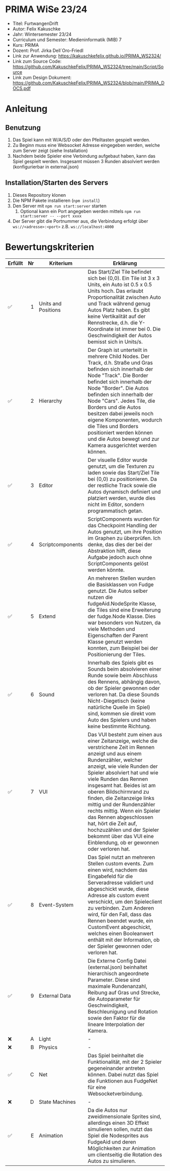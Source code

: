 # PRIMA WiSe 23/24

- Titel: FurtwangenDrift
- Autor: Felix Kakuschke
- Jahr: Wintersemester 23/24
- Curriculum und Semester: Medieninformatik (MIB) 7
- Kurs: PRIMA
- Dozent: Prof. Jirka Dell´Oro-Friedl
- Link zur Anwendung: https://kakuschkefelix.github.io/PRIMA_WS2324/
- Link zum Source Code: https://github.com/KakuschkeFelix/PRIMA_WS2324/tree/main/Script/Source
- Link zum Design Dokument: https://github.com/KakuschkeFelix/PRIMA_WS2324/blob/main/PRIMA_DOCS.pdf

# Anleitung
## Benutzung
1. Das Spiel kann mit W/A/S/D oder den Pfeiltasten gespielt werden.
2. Zu Beginn muss eine Websocket Adresse eingegeben werden, welche zum Server zeigt (siehe Installation)
3. Nachdem beide Spieler eine Verbindung aufgebaut haben, kann das Spiel gespielt werden. Insgesamt müssen 3 Runden absolviert werden (konfigurierbar in external.json)

## Installation/Starten des Servers
1. Dieses Repository klonen
2. Die NPM Pakete installieren (`npm install`)
3. Den Server mit `npm run start:server` starten
   1. Optional kann ein Port angegeben werden mittels `npm run start:server -- --port xxxx`
4. Der Server gibt die Portnummer aus, die Verbindung erfolgt über `ws://<adresse>:<port>` z.B. `ws://localhost:4000`

# Bewertungskriterien
| Erfüllt | Nr | Kriterium           | Erklärung                                                                                                                                     |
|---|---:|---------------------|-------------------------------------------------------------------------------------------------------------------------------------------------|
| ✅ |  1 | Units and Positions | Das Start/Ziel Tile befindet sich bei (0,0). Ein Tile ist 3 x 3 Units, ein Auto ist 0.5 x 0.5 Units hoch. Das erlaubt Proportionalität zwischen Auto und Track während genug Autos Platz haben. Es gibt keine Vertikalität auf der Rennstrecke, d.h. die Y-Koordinate ist immer bei 0. Die Geschwindigkeit der Autos bemisst sich in Units/s.                                                                |
| ✅ |  2 | Hierarchy           | Der Graph ist unterteilt in mehrere Child Nodes. Der Track, d.h. Straße und Gras befinden sich innerhalb der Node "Track". Die Border befindet sich innerhalb der Node "Border". Die Autos befinden sich innerhalb der Node "Cars". Jedes Tile, die Borders und die Autos besitzen dabei jeweils noch eigene Komponenten, wodurch die Tiles und Borders positioniert werden können und die Autos bewegt und zur Kamera ausgerichtet werden können.                                                                              |
| ✅ |  3 | Editor              | Der visuelle Editor wurde genutzt, um die Texturen zu laden sowie das Start/Ziel Tile bei (0,0) zu positionieren. Da der restliche Track sowie die Autos dynamisch definiert und platziert werden, wurde dies nicht im Editor, sondern programmatisch getan.                                                                |
| ✅ |  4 | Scriptcomponents    | ScriptComponents wurden für das Checkpoint Handling der Autos genutzt, um ihre Position im Graphen zu überprüfen. Ich denke, das dies der bei der Abstraktion hilft, diese Aufgabe jedoch auch ohne ScriptComponents gelöst werden könnte.                                                            |
| ✅ |  5 | Extend              | An mehreren Stellen wurden die Basisklassen von Fudge genutzt. Die Autos selber nutzen die fudgeAid.NodeSprite Klasse, die Tiles sind eine Erweiterung der fudge.Node Klasse. Dies war besonders von Nutzen, da viele Methoden und Eigenschaften der Parent Klasse genutzt werden konnten, zum Beispiel bei der Positionierung der Tiles.                         |
| ✅ |  6 | Sound               | Innerhalb des Spiels gibt es Sounds beim absolvieren einer Runde sowie beim Abschluss des Rennens, abhängig davon, ob der Spieler gewonnen oder verloren hat. Da diese Sounds Nicht-Diegetisch (keine natürliche Quelle im Spiel) sind, kommen sie direkt vom Auto des Spielers und haben keine bestimmte Richtung.                                                 |
| ✅ |  7 | VUI                 | Das VUI besteht zum einen aus einer Zeitanzeige, welche die verstrichene Zeit im Rennen anzeigt und aus einem Rundenzähler, welcher anzeigt, wie viele Runden der Spieler absolviert hat und wie viele Runden das Rennen insgesamt hat. Beides ist am oberen Bildschirmrand zu finden, die Zeitanzeige links mittig und der Rundenzähler rechts mittig. Wenn ein Spieler das Rennen abgeschlossen hat, hört die Zeit auf, hochzuzählen und der Spieler bekommt über das VUI eine Einblendung, ob er gewonnen oder verloren hat.                                             |
| ✅ |  8 | Event-System        | Das Spiel nutzt an mehreren Stellen custom events. Zum einen wird, nachdem das Eingabefeld für die Serveradresse validiert und abgeschickt wurde, diese Adresse als custom event verschickt, um den Spieleclient zu verbinden. Zum Anderen wird, für den Fall, dass das Rennen beendet wurde, ein CustomEvent abgeschickt, welches einen Booleanwert enthält mit der Information, ob der Spieler gewonnen oder verloren hat. |
| ✅ |  9 | External Data       | Die Externe Config Datei (external.json) beinhaltet hierarchisch angeordnete Parameter. Diese sind maximale Rundenanzahl, Reibung auf Gras und Strecke, die Autoparameter für Geschwindigkeit, Beschleunigung und Rotation sowie den Faktor für die lineare Interpolation der Kamera.                               |
| ❌ |  A | Light               | -                                                                         |
| ❌ |  B | Physics             | -                                           |
| ✅ |  C | Net                 | Das Spiel beinhaltet die Funktionalität, mit der 2 Spieler gegeneinander antreten können. Dabei nutzt das Spiel die Funktionen aus FudgeNet für eine Websocketverbindung.                                                                                                   |
| ❌ |  D | State Machines      | -                                      |
| ✅ |  E | Animation           | Da die Autos nur zweidimensionale Sprites sind, allerdings einen 3D Effekt simulieren sollen, nutzt das Spiel die Nodesprites aus FudgeAid und deren Möglichkeiten zur Animation um clientseitig die Rotation des Autos zu simulieren.                                                   |